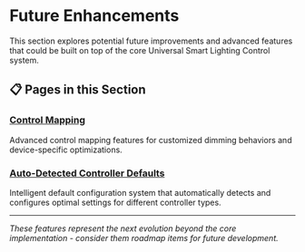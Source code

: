 # Future Enhancements

This section explores potential future improvements and advanced features that could be built on top of the core Universal Smart Lighting Control system.

## 📋 Pages in this Section

### [Control Mapping](control_mapping.md)
Advanced control mapping features for customized dimming behaviors and device-specific optimizations.

### [Auto-Detected Controller Defaults](defaults.md)
Intelligent default configuration system that automatically detects and configures optimal settings for different controller types.

---

*These features represent the next evolution beyond the core implementation - consider them roadmap items for future development.*
